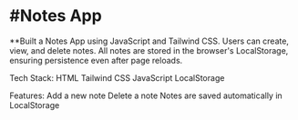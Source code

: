 # #Notes App
**Built a Notes App using JavaScript and Tailwind CSS. Users can create, view, and delete notes. All notes are stored in the browser's LocalStorage, ensuring persistence even after page reloads.

Tech Stack:
HTML
Tailwind CSS
JavaScript
LocalStorage

 Features:
 Add a new note
 Delete a note
 Notes are saved automatically in LocalStorage
